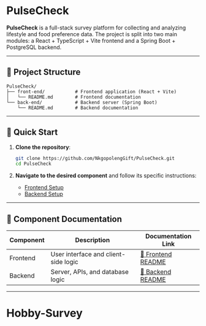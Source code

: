 # PulseCheck

**PulseCheck** is a full-stack survey platform for collecting and analyzing lifestyle and food preference data. The project is split into two main modules: a React + TypeScript + Vite frontend and a Spring Boot + PostgreSQL backend.

---

## 📂 Project Structure

```
PulseCheck/
├── front-end/           # Frontend application (React + Vite)
│   └── README.md        # Frontend documentation
└── back-end/            # Backend server (Spring Boot)
    └── README.md        # Backend documentation
```

---

## 🚀 Quick Start

1. **Clone the repository**:
   ```bash
   git clone https://github.com/NkgopolengGift/PulseCheck.git
   cd PulseCheck
   ```

2. **Navigate to the desired component** and follow its specific instructions:
   - [Frontend Setup](/front-end/README.md)
   - [Backend Setup](/back-end/README.md)

---

## 🔗 Component Documentation

| Component   | Description                          | Documentation Link           |
|-------------|--------------------------------------|------------------------------|
| Frontend    | User interface and client-side logic | [📖 Frontend README](/front-end/README.md) |
| Backend     | Server, APIs, and database logic     | [📖 Backend README](/back-end/README.md)  |

---
# Hobby-Survey
